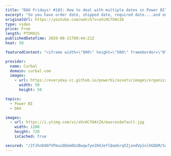 ```yaml
---
title: "DAX Fridays! #183: How to deal with multiple dates in Power BI"
excerpt: "So you have order date, shipped date, required date....and only one calendar. How do you manage that in power bi and DAX?  This scenario is often called role playing dimensions and in this video I will show you two ways to solve it. :) Happy Friday!!  Links to videos mentioned: Introduction to data modeling:"
originalUrl: https://youtube.com/watch?v=aVcHCfOAtZA
type: video
price: Free
length: PT5M41S
publishedDateTime: 2020-08-21T09:44:21Z
heat: 50

featuredContent: "<iframe width=\"800\" height=\"500\" frameborder=\"0\" src=\"https://www.youtube.com/embed/aVcHCfOAtZA\" allow=\"accelerometer; autoplay; encrypted-media; gyroscope; picture-in-picture\" allowfullscreen></iframe>"

provider:
  name: Curbal
  domain: curbal.com
  images:
    - url: https://everyday-cc.github.io/powerbi/assets/images/organizations/curbal.com-50x50.jpg
      width: 50
      height: 50

topics:
  - Power BI
  - DAX

images:
  - url: https://i.ytimg.com/vi/aVcHCfOAtZA/maxresdefault.jpg
    width: 1280
    height: 720
    isCached: true

secured: "/2fJhnDdO7VPmuiQbGmOUzBwqw7ye204JeYlQamSrqXZjandVp1nlXGQbM/Sa+H4Cptps4vDAvFlnS9q4vQQznrqmc4vQttjUFLp8flQNwM+YqHpV/OdUSMJm9gkpd/5DaC3Ln9YAXWfcCmeZvCkXqC1mU2wp6votJilY7R+3r5s3riz5/aVTnfGFB0/TRbO2jlotWjhoZEGbnCZs+6yF+xdNccT3108+vlLW4ePRGd2Zi/itPVc3Tx9/FI+OtEqZ4iwoJNfSww6vktIa3xxClfkCyFrq2x048vZSAPctbQ1b425HwBKJkR78gC7K6OX0Xvm7FXF19d2MlT8h7CBkTy76XlEmALUV2lyaFXO7ggvX98RC9LkTVjlWRolpFu2qoFZoo3dGqEPbs+uZoQVFn/JmN/zM/Hgar2KkVR3k9w=;JN4VUKr/Y2NRp6x3JZlLVA=="
---
```


